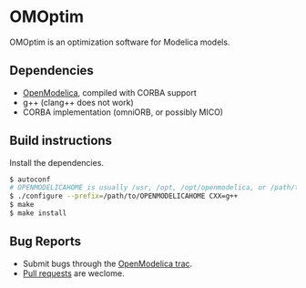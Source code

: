 # OMOptim
OMOptim is an optimization software for Modelica models.

## Dependencies

- [OpenModelica](https://openmodelica.org), compiled with CORBA support
- g++ (clang++ does not work)
- CORBA implementation (omniORB, or possibly MICO)

## Build instructions

Install the dependencies.

```bash
$ autoconf
# OPENMODELICAHOME is usually /usr, /opt, /opt/openmodelica, or /path/to/svn/OpenModelica/build
$ ./configure --prefix=/path/to/OPENMODELICAHOME CXX=g++
$ make
$ make install
```

## Bug Reports

- Submit bugs through the [OpenModelica trac](https://trac.openmodelica.org/OpenModelica/newticket).
- [Pull requests](../../pulls) are weclome.
